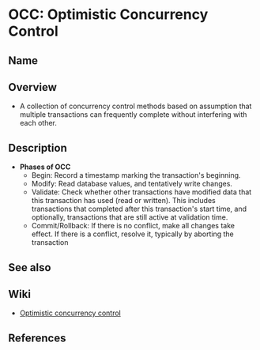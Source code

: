# OCC: Optimistic Concurrency Control

## Name

## Overview
- A collection of concurrency control methods based on assumption that multiple transactions can frequently complete without interfering with each other.

## Description
- **Phases of OCC**
   - Begin: Record a timestamp marking the transaction's beginning.
   - Modify: Read database values, and tentatively write changes.
   - Validate: Check whether other transactions have modified data that this transaction has used (read or written). This includes transactions that completed after this transaction's start time, and optionally, transactions that are still active at validation time.
   - Commit/Rollback: If there is no conflict, make all changes take effect. If there is a conflict, resolve it, typically by aborting the transaction

## See also

## Wiki
- [Optimistic concurrency control](https://en.wikipedia.org/wiki/Optimistic_concurrency_control)

## References
